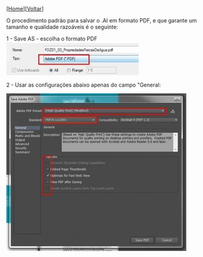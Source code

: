 <!-- TITLE: Como exportar PDF comprimido de um Illustrator -->
<!-- SUBTITLE: A quick summary of Pdf From Illustrator -->
[[Home](../home)]\[[Voltar](home)]

O procedimento padrão para salvar o .AI em formato PDF, e que garante um tamanho e qualidade razoáveis é o seguinte:

1 - Save AS - escolha o formato PDF
![Ai To Pdf 0](/uploads/other-stuff/ai-to-pdf-0.jpg "Ai To Pdf 0")

2 - Usar as configurações abaixo apenas do campo "General:

![Ai To Pdf 1](/uploads/other-stuff/ai-to-pdf-1.jpg "Ai To Pdf 1")